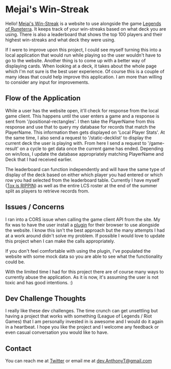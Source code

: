 # Mejai's Win-Streak

Hello! [Mejai's Win-Streak](https://mejais-winstreak.com/) is a website to use alongside the game [Legends of Runeterra](https://playruneterra.com/en-us/). It keeps track of your win-streaks based on what deck you are using. There is also a leaderboard that shows the top 100 players and their highest win-streaks and what deck they were using.

If I were to improve upon this project, I could see myself turning this into a local application that would run while playing so the user wouldn't have to go to the website. Another thing is to come up with a better way of displaying cards. When looking at a deck, it takes about the whole page which I'm not sure is the best user experience. Of course this is a couple of many ideas that could help improve this application. I am more than willing to consider any input for improvements.

## Flow of the Application

While a user has the website open, it'll check for response from the local game client.  This happens until the user enters a game and a response is sent from '/positional-rectangles'. I then take the PlayerName from this response and use that to query my database for records that match the PlayerName.  This information then gets displayed on 'Local Player Stats'.  At the same time, I also send a request to '/static-decklist' to display the current deck the user is playing with.  From here I send a request to '/game-result' on a cycle to get data once the current game has ended. Depending on win/loss, I update the database appropriately matching PlayerName and Deck that I had received earlier.  

The leaderboard can function independently and will have the same type of display of the deck based on either which player you had entered or which row you had selected from the leaderboard table.  Currently I have myself ([Tox is RIPPIN](https://lol.mobalytics.gg/summoner/na/tox%20is%20rippin/overview?season=13)) as well as the entire LCS roster at the end of the summer split as players to retrieve records from.

## Issues / Concerns

I ran into a CORS issue when calling the game client API from the site. My fix was to have the user install a [plugin](https://chrome.google.com/webstore/detail/allow-cors-access-control/lhobafahddgcelffkeicbaginigeejlf?hl=en) for their browser to use alongside the website. I know this isn't the best approach but the many attempts I had at a work around didn't solve my problem. If possible I would love to update this project when I can make the calls appropriately.

If you don't feel comfortable with using the plugin, I've populated the website with some mock data so you are able to see what the functionality could be.

With the limited time I had for this project there are of course many ways to currently abuse the application. As it is now, it's assuming the user is not toxic and has good intentions. :)

## Dev Challenge Thoughts

I really like these dev challenges. The time crunch can get unsettling but having a project that works with something (League of Legends / Riot Games) that I am personally invested in is awesome and I would do it again in a heartbeat. I hope you like the project and I welcome any feedback or even casual conversation you would like to have.

## Contact

You can reach me at [Twitter](https://twitter.com/_Toxey) or email me at dev.AnthonyT@gmail.com
